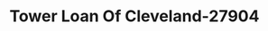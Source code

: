 ---
f_zip-code: 38732
f_state-code: MS
title: Tower Loan Of Cleveland-27904
f_phone: 662-843-2888
f_city-only: Cleveland
f_address: 300 S Davis Ave Cleveland
f_location-unique-id: '27904'
slug: tower-loan-of-cleveland-27904
updated-on: '2024-05-30T13:46:58.046Z'
created-on: '2024-05-30T13:36:59.803Z'
published-on: '2024-05-30T13:54:32.469Z'
f_city-state: cms/city/cleveland-ms.md
f_company: cms/company/tower-loan-of-cleveland.md
f_state: cms/state/mississippi.md
layout: '[payday-loan].html'
tags: payday-loan
---